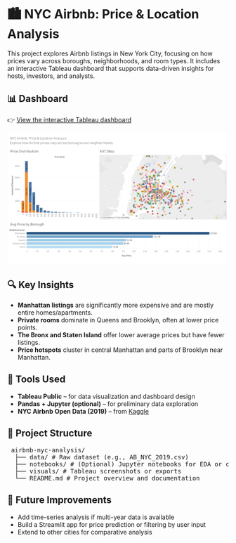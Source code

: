 # 🏙 NYC Airbnb: Price & Location Analysis

This project explores Airbnb listings in New York City, focusing on how prices vary across boroughs, neighborhoods, and room types. It includes an interactive Tableau dashboard that supports data-driven insights for hosts, investors, and analysts.

## 📊 Dashboard

👉 [View the interactive Tableau dashboard](https://public.tableau.com/app/profile/philbert.chan/viz/NYCAirbnbAnalysisRoomTypePricingInsights/PriceLocation)

<img src="Price & Location.png" alt="Airbnb Dashboard" width="800"/>

## 🔍 Key Insights
- **Manhattan listings** are significantly more expensive and are mostly entire homes/apartments.
- **Private rooms** dominate in Queens and Brooklyn, often at lower price points.
- **The Bronx and Staten Island** offer lower average prices but have fewer listings.
- **Price hotspots** cluster in central Manhattan and parts of Brooklyn near Manhattan.

## 🧰 Tools Used
- **Tableau Public** – for data visualization and dashboard design
- **Pandas + Jupyter (optional)** – for preliminary data exploration
- **NYC Airbnb Open Data (2019)** – from [Kaggle](https://www.kaggle.com/datasets/dgomonov/new-york-city-airbnb-open-data)

## 📁 Project Structure
<pre> airbnb-nyc-analysis/ 
  ├── data/ # Raw dataset (e.g., AB_NYC_2019.csv) 
  ├── notebooks/ # (Optional) Jupyter notebooks for EDA or cleaning 
  ├── visuals/ # Tableau screenshots or exports 
  └── README.md # Project overview and documentation </pre>

## 🚀 Future Improvements
- Add time-series analysis if multi-year data is available
- Build a Streamlit app for price prediction or filtering by user input
- Extend to other cities for comparative analysis
